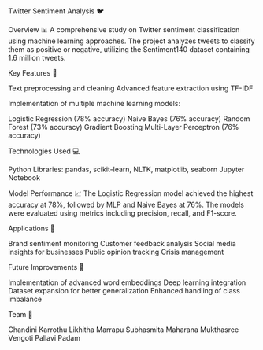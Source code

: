 Twitter Sentiment Analysis 🐦

Overview 📊
A comprehensive study on Twitter sentiment classification using machine learning approaches. The project analyzes tweets to classify them as positive or negative, utilizing the Sentiment140 dataset containing 1.6 million tweets.

Key Features 🔑

Text preprocessing and cleaning
Advanced feature extraction using TF-IDF

Implementation of multiple machine learning models:

Logistic Regression (78% accuracy)
Naive Bayes (76% accuracy)
Random Forest (73% accuracy)
Gradient Boosting
Multi-Layer Perceptron (76% accuracy)



Technologies Used 💻

Python
Libraries: pandas, scikit-learn, NLTK, matplotlib, seaborn
Jupyter Notebook

Model Performance 📈
The Logistic Regression model achieved the highest accuracy at 78%, followed by MLP and Naive Bayes at 76%. The models were evaluated using metrics including precision, recall, and F1-score.

Applications 🎯

Brand sentiment monitoring
Customer feedback analysis
Social media insights for businesses
Public opinion tracking
Crisis management

Future Improvements 🚀

Implementation of advanced word embeddings
Deep learning integration
Dataset expansion for better generalization
Enhanced handling of class imbalance

Team 👥

Chandini Karrothu
Likhitha Marrapu
Subhasmita Maharana
Mukthasree Vengoti
Pallavi Padam
